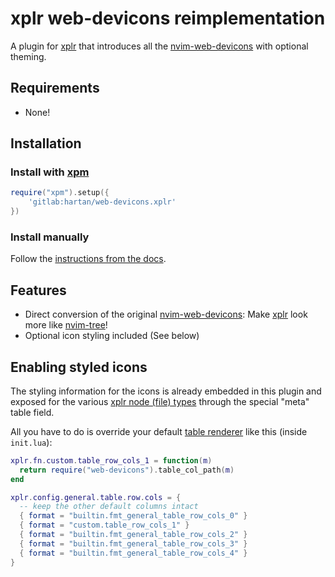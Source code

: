 # xplr web-devicons reimplementation

A plugin for [xplr][xplr] that introduces all the
[nvim-web-devicons][nvim-web-devicons] with optional theming.


## Requirements

- None!


## Installation

### Install with [xpm][xpm]

```lua
require("xpm").setup({
    'gitlab:hartan/web-devicons.xplr'
})
```

### Install manually

Follow the [instructions from the docs][xplr-install].


## Features

- Direct conversion of the original [nvim-web-devicons][nvim-web-devicons]:
  Make [xplr][xplr] look more like [nvim-tree][nvim-tree]!
- Optional icon styling included (See below)


## Enabling styled icons

The styling information for the icons is already embedded in this plugin and
exposed for the various [xplr node (file) types][xplr-node-types] through the
special "meta" table field.

All you have to do is override your default [table
renderer][xplr-table-renderer] like this (inside `init.lua`):

```lua
xplr.fn.custom.table_row_cols_1 = function(m)
  return require("web-devicons").table_col_path(m)
end

xplr.config.general.table.row.cols = {
  -- keep the other default columns intact
  { format = "builtin.fmt_general_table_row_cols_0" }
  { format = "custom.table_row_cols_1" }
  { format = "builtin.fmt_general_table_row_cols_2" }
  { format = "builtin.fmt_general_table_row_cols_3" }
  { format = "builtin.fmt_general_table_row_cols_4" }
}
```


[xplr]: https://xplr.dev/en/introduction
[xplr-install]: https://xplr.dev/en/installing-plugins
[xplr-node-types]: https://xplr.dev/en/node_types
[xplr-table-renderer]: https://xplr.dev/en/column-renderer
[nvim-web-devicons]: https://github.com/nvim-tree/nvim-web-devicons
[nvim-tree]: https://github.com/nvim-tree/nvim-tree.lua
[xpm]: https://github.com/dtomvan/xpm.xplr
